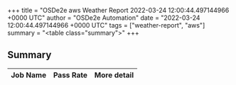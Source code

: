 +++
title = "OSDe2e aws Weather Report 2022-03-24 12:00:44.497144966 +0000 UTC"
author = "OSDe2e Automation"
date = "2022-03-24 12:00:44.497144966 +0000 UTC"
tags = ["weather-report", "aws"]
summary = "<table class=\"summary\"></table>"
+++
## Summary

| Job Name | Pass Rate | More detail |
|----------|-----------|-------------|





